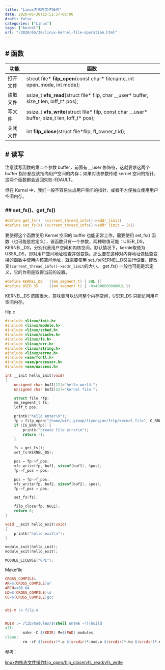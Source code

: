 ```yaml
---
title: "Linux内核态文件操作"
date: 2020-06-30T15:51:57+08:00
draft: false
categories: ["Linux"]
tags: ["kernel"]
url: "/2020/06/30/linux-kernel-file-operation.html"
---
```


## # 函数

| 功能     | 函数                                                         |
| -------- | ------------------------------------------------------------ |
| 打开文件 | strcut file* **filp_open**(const char* filename, int open_mode, int mode); |
| 读取文件 | ssize_t **vfs_read**(struct file* filp, char __user* buffer, size_t len, loff_t* pos); |
| 写文件   | ssize_t **vfs_write**(struct file* filp, const char __user* buffer, size_t len, loff_t* pos); |
| 关闭文件 | int **filp_close**(struct file*filp, fl_owner_t id);         |



## # 读写

注意读写函数的第二个参数 buffer，前面有 __user 修饰符，这就要求这两个 buffer 指针都应该指向用户空间的内存；如果对该参数传递 kernel 空间的指针，这两个函数都会返回失败-EDAULT。

但在 Kernel 中，我们一般不容易生成用户空间的指针，或者不方便独立使用用户空间内存。

### ## set_fs()、get_fs()

```c
#define get_fs()  (current_thread_info()->addr_limit)
#define set_fs(x) (current_thread_info()->addr_limit = (x))
```

要使得这个函数使用 Kernel 空间的 buffer 也能正常工作，需要使用 set_fs() 函数（也可能是宏定义），该函数只有一个参数，两种取值可能：USER_DS，KERNEL_DS，分别代表用户空间和内核空间，默认情况下，kernle取值为 USER_DS，即对用户空间地址检查并做变换。那么要在这种对内存地址做检查变换的函数中使用内核空间地址，就需要使用 set_fs(KERNEL_DS)进行设置，即改变`(current_thread_info()->addr_limit`的大小。 get_fs() 一般也可能是宏定义，它的作用是取得当前的设置。

```c
#define KERNEL_DS   ((mm_segment_t) { 0UL })
#define USER_DS     ((mm_segment_t) { -0x40000000000UL })
```

KERNEL_DS 范围很大，意味着可以访问整个内存空间，USER_DS 只能访问用户空间内存。





filp.c

```c
#include <linux/init.h>
#include <linux/module.h>
#include <linux/sched.h>
#include <linux/dcache.h>
#include <linux/fs.h>
#include <linux/err.h>
#include <linux/string.h>
#include <linux/errno.h>
#include <asm/fcntl.h>
#include <asm/processor.h>
#include <asm/uaccess.h>

int __init hello_init(void)
{
    unsigned char buf1[12]="hello world.";
    unsigned char buf2[12]="kernel file.";

    struct file *fp;
    mm_segment_t fs;
    loff_t pos;

    printk("hello enter\n");
    fp = filp_open("/home/wifi_group/liyongjun/filp/kernel_file", O_RDWR | O_CREAT, 0644);
    if (IS_ERR(fp)) {
        printk("create file error\n");
        return -1;
    }

    fs = get_fs();
    set_fs(KERNEL_DS);

    pos = fp->f_pos;
    vfs_write(fp, buf1, sizeof(buf1), &pos);
    fp->f_pos = pos;

    pos = fp->f_pos;
    vfs_write(fp, buf2, sizeof(buf2), &pos);
    fp->f_pos = pos;

    set_fs(fs);

    filp_close(fp, NULL);
    return 0;
}

void __exit hello_exit(void)
{
    printk("hello exit\n");
}

module_init(hello_init);
module_exit(hello_exit);

MODULE_LICENSE("GPL");

```



Makefile

```makefile
CROSS_COMPILE=
AR=$(CROSS_COMPILE)ar
ARCH=x86_64
LD=$(CROSS_COMPILE)ld
CC=$(CROSS_COMPILE)gcc


obj-m := filp.o


KDIR := /lib/modules/$(shell uname -r)/build
all:
        make -C $(KDIR) M=$(PWD) modules
clean:
        rm -rf $(srcdir)*.o $(srcdir)*.mod.o $(srcdir)*.ko $(srcdir)*.mod.c *.o *.mod.o *.ko *.mod.c *.symvers *.order .*.cmd

```





参考：

[linux内核态文件操作filp_open/filp_close/vfs_read/vfs_write](https://blog.csdn.net/w968516q/article/details/77964853)